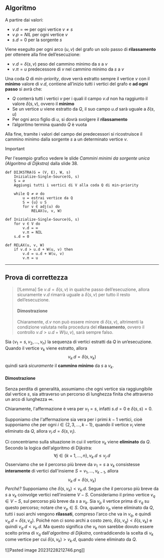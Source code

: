 ## Algoritmo

A partire dai valori:
- $v.d = ∞$ per ogni vertice $v \not= s$
- $v.p = NIL$ per ogni vertice $v$
- $s.d = 0$ per la sorgente $s$

Viene eseguito per ogni arco $(u,v)$ del grafo un solo passo di **rilassamento** per ottenere alla fine dell’esecuzione:
- $v.d = δ(s,v)$ peso del cammino minimo da $s$ a $v$
- $v.\pi = u$ predecessore di $v$ nel cammino minimo da $s$ a $v$

Una coda $Q$ di *min-priority*, dove verrà estratto sempre il vertice $v$ con il **minimo** valore di $v.d$, contiene all’inizio tutti i vertici del grafo e **ad ogni passo** si avrà che:
- $Q$ conterrà tutti i vertici $v$ per i quali il campo $v.d$ non ha raggiunto il valore $δ(s, v)$, ovvero il **minimo**
- Se un vertice $u$ viene estratto da $Q$, il suo campo $u.d$ sarà uguale a $δ(s, u)$
- Per ogni arco figlio di $u$, si dovrà svolgere il **rilassamento**
- l’algoritmo termina quando $Q$ è vuota

Alla fine, tramite i valori del campo dei predecessori si ricostruisce il cammino minimo dalla sorgente $s$ a un determinato vertice $v$.

>[!Important]
>Per l'esempio grafico vedere le slide *Cammini minimi da sorgente unica (Algoritmo di Dijkstra)* dalla slide $38$. 

``` Pseudocodice TI:"DIJKSTRA" "FOLD"
def DIJKSTRA(G = (V, E), W, s)
	Inizialize-Single-Source(G, s)
	S = ∅
	Aggiungi tutti i vertici di V alla coda Q di min-priority

	while Q ≠ ∅ do
		u = estrai vertice da Q
		S = {u} ∪ S
		for v ∈ adj(u) do
			RELAX(u, v, W)

def Inizialize-Single-Source(G, s)
	for v ∈ V do 
		v.d = ∞ 
		v.π = NIL 
	s.d = 0

def RELAX(u, v, W)
	if v.d > u.d + W(u, v) then
		v.d = u.d + W(u, v)
		v.π = u
```

---

## Prova di correttezza

>[!Lemma]
>Se $v.d = δ(s,v)$ in qualche passo dell’esecuzione, allora sicuramente $v.d$ rimarrà uguale a $δ(s,v)$ per tutto il resto dell’esecuzione.
>
>#### Dimostrazione
>Chiaramente, $d.v$ non può essere minore di $δ(s, v)$, altrimenti la condizione valutata nella procedura del **rilassamento**, ovvero il controllo $v.d > u.d + W(u, v)$, sarà sempre falso.

Sia $⟨v_1 = s, v_2, . . . , v_n⟩$ la sequenza di vertici estratti da $Q$ in un’esecuzione. Quando il vertice $v_k$ viene estratto, allora $$v_k.d = δ(s, v_k)$$quindi sarà *sicuramente* il **cammino minimo** da $s$ a $v_k$.

#### Dimostrazione

Senza perdita di generalità, assumiamo che ogni vertice sia raggiungibile dal vertice $s$, sia attraverso un percorso di lunghezza finita che attraverso un arco di lunghezza $∞$.

Chiaramente, l'affermazione è vera per $v_1=s$, infatti $s.d = 0$ e $δ(s,s) = 0$.

Supponiamo che l'affermazione sia vera per i primi $k − 1$ vertici, cioè supponiamo che per ogni $i \in \{2, 3, . . . , k − 1\}$, quando il vertice $v_i$ viene eliminato da $Q$, allora $v_i.d = δ(s, v_i)$.

Ci concentriamo sulla situazione in cui il vertice $v_k$ viene **eliminato** da $Q$. 
Secondo la logica dell'algoritmo di Dijkstra: $$∀j \in \{k + 1, . . . , n\}, v_k.d ≤ v_j.d$$
Osserviamo che se il percorso più breve da $v_1 = s$ a $v_k$ consistesse **interamente** di vertici dall'insieme $S = {v_1, . . . , v_{k−1}}$, allora $$v_k.d = δ(s, v_k)$$*Perché?*
Supponiamo che $δ(s, v_k) < v_k.d$. Segue che il percorso più breve da $s$ a $v_k$ coinvolge vertici nell'insieme $V − S$. Consideriamo il primo vertice $v_q ∈ V − S$, sul percorso più breve da $s$ a $v_k$. Sia $v_p$ il vertice prima di $v_q$ su questo percorso; notare che $v_p ∈ S$. 
Ora, quando $v_p$ viene eliminato da $Q$, tutti i suoi archi vengono **rilassati**, compreso l'arco che va in $v_q$, e quindi $v_q.d = δ(s, v_q)$.
Poiché non ci sono archi a costo zero, $δ(s, v_q) < δ(s, v_k)$ e quindi $v_q.d < v_k.d$. Ma questo significa che $v_k$ non sarebbe dovuto essere scelto prima di $v_q$ dall'*algoritmo di Dijkstra*, contraddicendo la scelta di $v_k$ come vertice per cui $δ(s, v_k) > v_k.d$, quando viene eliminato da $Q$.

![[Pasted image 20231228212746.png]]